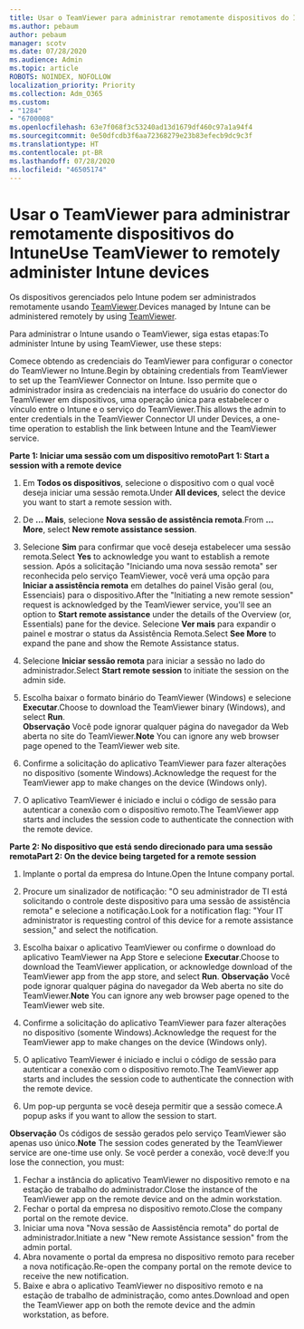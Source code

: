 ```yaml
---
title: Usar o TeamViewer para administrar remotamente dispositivos do Intune
ms.author: pebaum
author: pebaum
manager: scotv
ms.date: 07/28/2020
ms.audience: Admin
ms.topic: article
ROBOTS: NOINDEX, NOFOLLOW
localization_priority: Priority
ms.collection: Adm_O365
ms.custom:
- "1284"
- "6700008"
ms.openlocfilehash: 63e7f068f3c53240ad13d1679df460c97a1a94f4
ms.sourcegitcommit: 0e50dfcdb3f6aa72368279e23b83efecb9dc9c3f
ms.translationtype: HT
ms.contentlocale: pt-BR
ms.lasthandoff: 07/28/2020
ms.locfileid: "46505174"
---
```

# <a name="use-teamviewer-to-remotely-administer-intune-devices"></a><span data-ttu-id="db249-102">Usar o TeamViewer para administrar remotamente dispositivos do Intune</span><span class="sxs-lookup"><span data-stu-id="db249-102">Use TeamViewer to remotely administer Intune devices</span></span>

<span data-ttu-id="db249-103">Os dispositivos gerenciados pelo Intune podem ser administrados remotamente usando [TeamViewer](https://www.teamviewer.com/).</span><span class="sxs-lookup"><span data-stu-id="db249-103">Devices managed by Intune can be administered remotely by using [TeamViewer](https://www.teamviewer.com/).</span></span>

<span data-ttu-id="db249-104">Para administrar o Intune usando o TeamViewer, siga estas etapas:</span><span class="sxs-lookup"><span data-stu-id="db249-104">To administer Intune by using TeamViewer, use these steps:</span></span> 

<span data-ttu-id="db249-105">Comece obtendo as credenciais do TeamViewer para configurar o conector do TeamViewer no Intune.</span><span class="sxs-lookup"><span data-stu-id="db249-105">Begin by obtaining credentials from TeamViewer to set up the TeamViewer Connector on Intune.</span></span> <span data-ttu-id="db249-106">Isso permite que o administrador insira as credenciais na interface do usuário do conector do TeamViewer em dispositivos, uma operação única para estabelecer o vínculo entre o Intune e o serviço do TeamViewer.</span><span class="sxs-lookup"><span data-stu-id="db249-106">This allows the admin to enter credentials in the TeamViewer Connector UI under Devices, a one-time operation to establish the link between Intune and the TeamViewer service.</span></span>

<span data-ttu-id="db249-107">**Parte 1: Iniciar uma sessão com um dispositivo remoto**</span><span class="sxs-lookup"><span data-stu-id="db249-107">**Part 1: Start a session with a remote device**</span></span>

1. <span data-ttu-id="db249-108">Em **Todos os dispositivos**, selecione o dispositivo com o qual você deseja iniciar uma sessão remota.</span><span class="sxs-lookup"><span data-stu-id="db249-108">Under **All devices**, select the device you want to start a remote session with.</span></span>
2. <span data-ttu-id="db249-109">De **... Mais**, selecione **Nova sessão de assistência remota**.</span><span class="sxs-lookup"><span data-stu-id="db249-109">From  **…More**, select **New remote assistance session**.</span></span>
3. <span data-ttu-id="db249-110">Selecione **Sim** para confirmar que você deseja estabelecer uma sessão remota.</span><span class="sxs-lookup"><span data-stu-id="db249-110">Select **Yes** to acknowledge you want to establish a remote session.</span></span>
    <span data-ttu-id="db249-111">Após a solicitação "Iniciando uma nova sessão remota" ser reconhecida pelo serviço TeamViewer, você verá uma opção para **Iniciar a assistência remota** em detalhes do painel Visão geral (ou, Essenciais) para o dispositivo.</span><span class="sxs-lookup"><span data-stu-id="db249-111">After the "Initiating a new remote session" request is acknowledged by the TeamViewer service, you'll see an option to **Start remote assistance** under the details of the Overview (or, Essentials) pane for the device.</span></span> <span data-ttu-id="db249-112">Selecione **Ver mais** para expandir o painel e mostrar o status da Assistência Remota.</span><span class="sxs-lookup"><span data-stu-id="db249-112">Select **See More** to expand the pane and show the Remote Assistance status.</span></span>
4. <span data-ttu-id="db249-113">Selecione **Iniciar sessão remota** para iniciar a sessão no lado do administrador.</span><span class="sxs-lookup"><span data-stu-id="db249-113">Select **Start remote session** to initiate the session on the admin side.</span></span>
5. <span data-ttu-id="db249-114">Escolha baixar o formato binário do TeamViewer (Windows) e selecione **Executar**.</span><span class="sxs-lookup"><span data-stu-id="db249-114">Choose to download the TeamViewer binary (Windows), and select **Run**.</span></span><br/>
    <span data-ttu-id="db249-115">**Observação** Você pode ignorar qualquer página do navegador da Web aberta no site do TeamViewer.</span><span class="sxs-lookup"><span data-stu-id="db249-115">**Note** You can ignore any web browser page opened to the TeamViewer web site.</span></span>

6. <span data-ttu-id="db249-116">Confirme a solicitação do aplicativo TeamViewer para fazer alterações no dispositivo (somente Windows).</span><span class="sxs-lookup"><span data-stu-id="db249-116">Acknowledge the request for the TeamViewer app to make changes on the device (Windows only).</span></span>
7. <span data-ttu-id="db249-117">O aplicativo TeamViewer é iniciado e inclui o código de sessão para autenticar a conexão com o dispositivo remoto.</span><span class="sxs-lookup"><span data-stu-id="db249-117">The TeamViewer app starts and includes the session code to authenticate the connection with the remote device.</span></span>

<span data-ttu-id="db249-118">**Parte 2: No dispositivo que está sendo direcionado para uma sessão remota**</span><span class="sxs-lookup"><span data-stu-id="db249-118">**Part 2: On the device being targeted for a remote session**</span></span>

1. <span data-ttu-id="db249-119">Implante o portal da empresa do Intune.</span><span class="sxs-lookup"><span data-stu-id="db249-119">Open the Intune company portal.</span></span>
2. <span data-ttu-id="db249-120">Procure um sinalizador de notificação: "O seu administrador de TI está solicitando o controle deste dispositivo para uma sessão de assistência remota" e selecione a notificação.</span><span class="sxs-lookup"><span data-stu-id="db249-120">Look for a notification flag: "Your IT administrator is requesting control of this device for a remote assistance session," and select the notification.</span></span>
3. <span data-ttu-id="db249-121">Escolha baixar o aplicativo TeamViewer ou confirme o download do aplicativo TeamViewer na App Store e selecione **Executar**.</span><span class="sxs-lookup"><span data-stu-id="db249-121">Choose to download the TeamViewer application, or acknowledge download of the TeamViewer app from the app store, and select **Run**.</span></span>
    <span data-ttu-id="db249-122">**Observação** Você pode ignorar qualquer página do navegador da Web aberta no site do TeamViewer.</span><span class="sxs-lookup"><span data-stu-id="db249-122">**Note** You can ignore any web browser page opened to the TeamViewer web site.</span></span>

4. <span data-ttu-id="db249-123">Confirme a solicitação do aplicativo TeamViewer para fazer alterações no dispositivo (somente Windows).</span><span class="sxs-lookup"><span data-stu-id="db249-123">Acknowledge the request for the TeamViewer app to make changes on the device (Windows only).</span></span>
5. <span data-ttu-id="db249-124">O aplicativo TeamViewer é iniciado e inclui o código de sessão para autenticar a conexão com o dispositivo remoto.</span><span class="sxs-lookup"><span data-stu-id="db249-124">The TeamViewer app starts and includes the session code to authenticate the connection with the remote device.</span></span>
6. <span data-ttu-id="db249-125">Um pop-up pergunta se você deseja permitir que a sessão comece.</span><span class="sxs-lookup"><span data-stu-id="db249-125">A popup asks if you want to allow the session to start.</span></span>

<span data-ttu-id="db249-126">**Observação** Os códigos de sessão gerados pelo serviço TeamViewer são apenas uso único.</span><span class="sxs-lookup"><span data-stu-id="db249-126">**Note** The session codes generated by the TeamViewer service are one-time use only.</span></span> <span data-ttu-id="db249-127">Se você perder a conexão, você deve:</span><span class="sxs-lookup"><span data-stu-id="db249-127">If you lose the connection, you must:</span></span>

1. <span data-ttu-id="db249-128">Fechar a instância do aplicativo TeamViewer no dispositivo remoto e na estação de trabalho do administrador.</span><span class="sxs-lookup"><span data-stu-id="db249-128">Close the instance of the TeamViewer app on the remote device and on the admin workstation.</span></span>
2. <span data-ttu-id="db249-129">Fechar o portal da empresa no dispositivo remoto.</span><span class="sxs-lookup"><span data-stu-id="db249-129">Close the company portal on the remote device.</span></span>
3. <span data-ttu-id="db249-130">Iniciar uma nova "Nova sessão de Aassistência remota" do portal de administrador.</span><span class="sxs-lookup"><span data-stu-id="db249-130">Initiate a new "New remote Assistance session" from the admin portal.</span></span>
4. <span data-ttu-id="db249-131">Abra novamente o portal da empresa no dispositivo remoto para receber a nova notificação.</span><span class="sxs-lookup"><span data-stu-id="db249-131">Re-open the company portal on the remote device to receive the new notification.</span></span>
5. <span data-ttu-id="db249-132">Baixe e abra o aplicativo TeamViewer no dispositivo remoto e na estação de trabalho de administração, como antes.</span><span class="sxs-lookup"><span data-stu-id="db249-132">Download and open the TeamViewer app on both the remote device and the admin workstation, as before.</span></span>